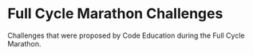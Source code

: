 # Full Cycle Marathon Challenges
 Challenges that were proposed by Code Education during the Full Cycle Marathon. 

